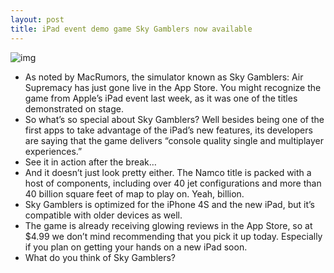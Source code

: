 ```yaml
---
layout: post
title: iPad event demo game Sky Gamblers now available
---
```

![img](http://media.idownloadblog.com/wp-content/uploads/2012/03/sky-gamblers.jpg)
* As noted by MacRumors, the simulator known as Sky Gamblers: Air Supremacy has just gone live in the App Store. You might recognize the game from Apple’s iPad event last week, as it was one of the titles demonstrated on stage.
* So what’s so special about Sky Gamblers? Well besides being one of the first apps to take advantage of the iPad’s new features, its developers are saying that the game delivers “console quality single and multiplayer experiences.”
* See it in action after the break…
* And it doesn’t just look pretty either. The Namco title is packed with a host of components, including over 40 jet configurations and more than 40 billion square feet of map to play on. Yeah, billion.
* Sky Gamblers is optimized for the iPhone 4S and the new iPad, but it’s compatible with older devices as well.
* The game is already receiving glowing reviews in the App Store, so at $4.99 we don’t mind recommending that you pick it up today. Especially if you plan on getting your hands on a new iPad soon.
* What do you think of Sky Gamblers?

